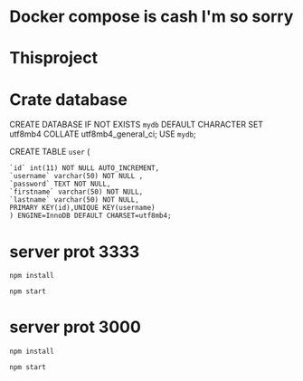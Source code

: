 # Docker compose is cash I'm so sorry
# Thisproject 

# Crate database 


CREATE DATABASE IF NOT EXISTS `mydb` DEFAULT CHARACTER SET utf8mb4 COLLATE utf8mb4_general_ci;
USE `mydb`;

CREATE TABLE `user` (

    `id` int(11) NOT NULL AUTO_INCREMENT,
    `username` varchar(50) NOT NULL ,
    `password` TEXT NOT NULL,
    `firstname` varchar(50) NOT NULL,
    `lastname` varchar(50) NOT NULL,
    PRIMARY KEY(id),UNIQUE KEY(username)
    ) ENGINE=InnoDB DEFAULT CHARSET=utf8mb4;

# server prot 3333

`npm install`

`npm start`

# server prot 3000

`npm install`

`npm start`
